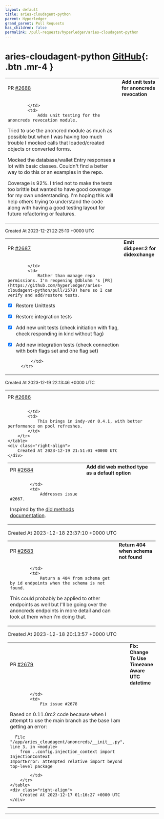 ```yaml
---
layout: default
title: aries-cloudagent-python
parent: Hyperledger
grand_parent: Pull Requests
has_children: false
permalink: /pull-requests/hyperledger/aries-cloudagent-python
---
```


# aries-cloudagent-python <span class="fs-3 right-align">[GitHub](https://github.com/hyperledger/aries-cloudagent-python){: .btn .mr-4 }</span>


<div>
    <table>
        <tr>
            <td>
                PR <a href="https://github.com/hyperledger/aries-cloudagent-python/pull/2688" class=".btn">#2688</a>
            </td>
            <td>
                <b>
                    Add unit tests for anoncreds revocation
                </b>
            </td>
        </tr>
        <tr>
            <td>
                
            </td>
            <td>
                Adds unit testing for the anoncreds revocation module.

Tried to use the anoncred module as much as possible but when I was having too much trouble I mocked calls that loaded/created objects or converted forms. 

Mocked the database/wallet Entry responses a lot with basic classes. Couldn't find a better way to do this or an examples in the repo.

Coverage is 92%. I tried not to make the tests too brittle but wanted to have good coverage for my own understanding. I'm hoping this will help others trying to understand the code along with having a good testing layout for future refactoring or features.
            </td>
        </tr>
    </table>
    <div class="right-align">
        Created At 2023-12-21 22:25:10 +0000 UTC
    </div>
</div>

<div>
    <table>
        <tr>
            <td>
                PR <a href="https://github.com/hyperledger/aries-cloudagent-python/pull/2687" class=".btn">#2687</a>
            </td>
            <td>
                <b>
                    Emit did:peer:2 for didexchange
                </b>
            </td>
        </tr>
        <tr>
            <td>
                
            </td>
            <td>
                Rather than manage repo permissions. I'm reopening @dbluhm 's [PR](https://github.com/hyperledger/aries-cloudagent-python/pull/2578) here so I can verify and add/restore tests. 

- [x] Restore Unittests
- [x] Restore integration tests
- [x] Add new unit tests (check initiation with flag, check responding in kind without flag)
- [x] Add new integration tests (check connection with both flags set and one flag set)

            </td>
        </tr>
    </table>
    <div class="right-align">
        Created At 2023-12-19 22:13:46 +0000 UTC
    </div>
</div>

<div>
    <table>
        <tr>
            <td>
                PR <a href="https://github.com/hyperledger/aries-cloudagent-python/pull/2686" class=".btn">#2686</a>
            </td>
            <td>
                <b>
                    Update dependencies
                </b>
            </td>
        </tr>
        <tr>
            <td>
                
            </td>
            <td>
                This brings in indy-vdr 0.4.1, with better performance on pool refreshes.
            </td>
        </tr>
    </table>
    <div class="right-align">
        Created At 2023-12-19 21:51:01 +0000 UTC
    </div>
</div>

<div>
    <table>
        <tr>
            <td>
                PR <a href="https://github.com/hyperledger/aries-cloudagent-python/pull/2684" class=".btn">#2684</a>
            </td>
            <td>
                <b>
                    Add did web method type as a default option
                </b>
            </td>
        </tr>
        <tr>
            <td>
                
            </td>
            <td>
                Addresses issue #2667.

Inspired by the [did methods documentation](https://github.com/hyperledger/aries-cloudagent-python/blob/main/DIDMethods.md). 
            </td>
        </tr>
    </table>
    <div class="right-align">
        Created At 2023-12-18 23:37:10 +0000 UTC
    </div>
</div>

<div>
    <table>
        <tr>
            <td>
                PR <a href="https://github.com/hyperledger/aries-cloudagent-python/pull/2683" class=".btn">#2683</a>
            </td>
            <td>
                <b>
                    Return 404 when schema not found
                </b>
            </td>
        </tr>
        <tr>
            <td>
                
            </td>
            <td>
                Return a 404 from schema get by id endpoints when the schema is not found.

This could probably be applied to other endpoints as well but I'll be going over the anoncreds endpoints in more detail and can look at them when i'm doing that.
            </td>
        </tr>
    </table>
    <div class="right-align">
        Created At 2023-12-18 20:13:57 +0000 UTC
    </div>
</div>

<div>
    <table>
        <tr>
            <td>
                PR <a href="https://github.com/hyperledger/aries-cloudagent-python/pull/2679" class=".btn">#2679</a>
            </td>
            <td>
                <b>
                    Fix: Change To Use Timezone Aware UTC datetime
                </b>
            </td>
        </tr>
        <tr>
            <td>
                
            </td>
            <td>
                Fix issue #2678

Based on 0.11.0rc2 code because when I attempt to use the main branch as the base I am getting an error:

```
  File "/app/aries_cloudagent/anoncreds/__init__.py", line 3, in <module>
    from ..config.injection_context import InjectionContext
ImportError: attempted relative import beyond top-level package
```
            </td>
        </tr>
    </table>
    <div class="right-align">
        Created At 2023-12-17 01:16:27 +0000 UTC
    </div>
</div>

